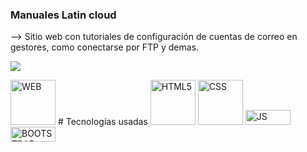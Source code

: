 ### Manuales Latin cloud

--> Sitio web con tutoriales de configuración de cuentas de correo en gestores, como conectarse por FTP y demas.



![](https://latincloud.com/img/LatinCloud_Logo.svg)

<img src="https://cdn.icon-icons.com/icons2/2530/PNG/512/web_button_icon_151905.png" width="72px" alt="WEB"/>
# Tecnologías usadas
<img src="https://cdn.icon-icons.com/icons2/2530/PNG/128/html_button_icon_151929.png" width="72px" alt="HTML5"/>  <img src="https://cdn.icon-icons.com/icons2/2530/PNG/128/css_button_icon_151935.png" width="72px" alt="CSS"/>  <img src="https://cdn.icon-icons.com/icons2/2530/PNG/128/js_button_icon_151927.png" width="72px" height="24px" alt="JS"/>  <img src="https://cdn.icon-icons.com/icons2/2530/PNG/128/bootstrap_button_icon_151958.png" width="72px" height="24px" alt="BOOTSTRAP"/>
